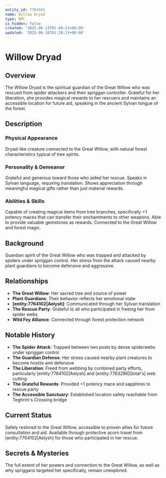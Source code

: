 ```yaml
---
entity_id: 7764101
name: Willow Dryad
type: NPC
is_hidden: false
created: '2025-06-13T01:40:13+00:00'
updated: '2025-06-16T01:28:13+00:00'
---
```


# Willow Dryad

## Overview

The Willow Dryad is the spiritual guardian of the Great Willow who was rescued from spider attackers and their spriggan controller. Grateful for her liberation, she provides magical rewards to her rescuers and maintains an accessible location for future aid, speaking in the ancient Sylvan tongue of the forest.

## Description

### Physical Appearance

Dryad-like creature connected to the Great Willow, with natural forest characteristics typical of tree spirits.

### Personality & Demeanor

Grateful and generous toward those who aided her rescue. Speaks in Sylvan language, requiring translation. Shows appreciation through meaningful magical gifts rather than just material rewards.

### Abilities & Skills

Capable of creating magical items from tree branches, specifically +1 potency maces that can transfer their enchantments to other weapons. Able to provide valuable gemstones as rewards. Connected to the Great Willow and forest magic.

## Background

Guardian spirit of the Great Willow who was trapped and attacked by spiders under spriggan control. Her stress from the attack caused nearby plant guardians to become defensive and aggressive.

## Relationships

- **The Great Willow**: Her sacred tree and source of power
- **Plant Guardians**: Their behavior reflects her emotional state
- **[entity:7764102|Aelysh]**: Communicated through her Sylvan translation
- **The Rescue Party**: Grateful to all who participated in freeing her from spider webs
- **Wild Fey Alliance**: Connected through forest protection network

## Notable History

- **The Spider Attack**: Trapped between two posts by dense spiderwebs under spriggan control
- **The Guardian Defense**: Her stress caused nearby plant creatures to become hostile and defensive
- **The Liberation**: Freed from webbing by combined party efforts, particularly [entity:7764102|Aelysh] and [entity:7763296|Qotal's] web cutting
- **The Grateful Rewards**: Provided +1 potency mace and sapphires to rescue party
- **The Accessible Sanctuary**: Established location safely reachable from Teghrim's Crossing bridge

## Current Status

Safely restored to the Great Willow, accessible to proven allies for future consultation and aid. Available through protective acorn travel from [entity:7764102|Aelysh] for those who participated in her rescue.

## Secrets & Mysteries

The full extent of her powers and connection to the Great Willow, as well as why spriggans targeted her specifically, remain unexplored.